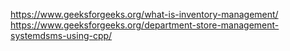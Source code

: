 https://www.geeksforgeeks.org/what-is-inventory-management/
https://www.geeksforgeeks.org/department-store-management-systemdsms-using-cpp/
